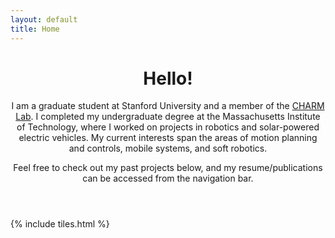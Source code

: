 ```yaml
---
layout: default
title: Home
---
```


<header>
<h1><span class="image left"><img src="{{ site.url }}{{ site.baseurl }}/images/profile.jpg" alt="" /></span>Hello!</h1>

<p>I am a graduate student at Stanford University and a member of the <a href="https://charm.stanford.edu/">CHARM Lab</a>. I completed my undergraduate degree at the Massachusetts Institute of Technology, where I worked on projects in robotics and solar-powered electric vehicles. My current interests span the areas of motion planning and controls, mobile systems, and soft robotics.</p>

<p>Feel free to check out my past projects below, and my resume/publications can be accessed from the navigation bar.</p>
</header>

{% include tiles.html %}

